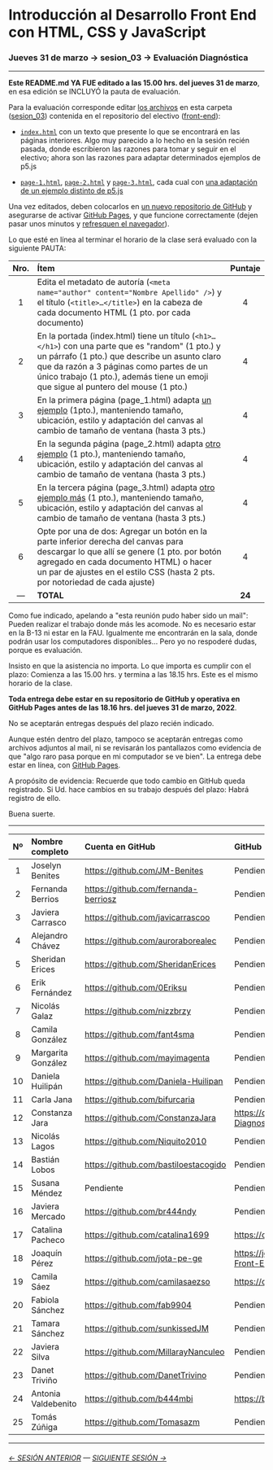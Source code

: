 # Introducción al Desarrollo Front End con HTML, CSS y JavaScript

### Jueves 31 de marzo → sesion_03 → Evaluación Diagnóstica

- - - - - - - - 

**Este README.md YA FUE editado a las 15.00 hrs. del jueves 31 de marzo**, en esa edición se INCLUYÓ la pauta de evaluación.

Para la evaluación corresponde editar [los archivos](https://profesorfaco.github.io/front-end/sesion_03/) en esta carpeta ([sesion_03](https://github.com/profesorfaco/front-end/tree/main/sesion_03)) contenida en el repositorio del electivo ([front-end](https://github.com/profesorfaco/front-end)):

- [`index.html`](https://github.com/profesorfaco/front-end/blob/main/sesion_03/index.html) con un texto que presente lo que se encontrará en las páginas interiores. Algo muy parecido a lo hecho en la sesión recién pasada, donde escribieron las razones para tomar y seguir en el electivo; ahora son las razones para adaptar determinados ejemplos de p5.js

- [`page-1.html`](https://github.com/profesorfaco/front-end/blob/main/sesion_03/page_1.html), [`page-2.html`](https://github.com/profesorfaco/front-end/blob/main/sesion_03/page_2.html) y [`page-3.html`](https://github.com/profesorfaco/front-end/blob/main/sesion_03/page_3.html), cada cual con [una adaptación de un ejemplo distinto de p5.js](https://p5js.org/es/examples/) 

Una vez editados, deben colocarlos en [un nuevo repositorio de GitHub](https://docs.github.com/es/get-started/quickstart/create-a-repo) y asegurarse de activar [GitHub Pages](https://docs.github.com/es/pages/getting-started-with-github-pages/creating-a-github-pages-site), y que funcione correctamente (dejen pasar unos minutos y [refresquen el navegador](https://www.elespanol.com/omicrono/software/20180428/metodo-recargar-webs-no-conoces-solucionara-problemas/303220419_0.html)).

Lo que esté en línea al terminar el horario de la clase será evaluado con la siguiente PAUTA:

| Nro. | Ítem | Puntaje |
|:----:|:------------|:-------:|
| 1 | Edita el metadato de autoría (`<meta name="author" content="Nombre Apellido" />`) y el título (`<title>…</title>`) en la cabeza de cada documento HTML (1 pto. por cada documento) | 4  |
| 2 | En la portada (index.html) tiene un título (`<h1>…</h1>`) con una parte que es "random" (1 pto.) y un párrafo (1 pto.) que describe un asunto claro que da razón a 3 páginas como partes de un único trabajo (1 pto.), además tiene un emoji que sigue al puntero del mouse (1 pto.) | 4 |
| 3 | En la primera página (page_1.html) adapta [un ejemplo](https://p5js.org/es/examples/) (1pto.), manteniendo tamaño, ubicación, estilo y adaptación del canvas al cambio de tamaño de ventana (hasta 3 pts.) | 4 |
| 4 | En la segunda página (page_2.html) adapta [otro ejemplo](https://p5js.org/es/examples/) (1 pto.), manteniendo tamaño, ubicación, estilo y adaptación del canvas al cambio de tamaño de ventana (hasta 3 pts.) | 4 |
| 5 | En la tercera página (page_3.html) adapta [otro ejemplo más](https://p5js.org/es/examples/) (1 pto.), manteniendo tamaño, ubicación, estilo y adaptación del canvas al cambio de tamaño de ventana (hasta 3 pts.) | 4 |
| 6 | Opte por una de dos: Agregar un botón en la parte inferior derecha del canvas para descargar lo que allí se genere (1 pto. por botón agregado en cada documento HTML) o hacer un par de ajustes en el estilo CSS (hasta 2 pts. por notoriedad de cada ajuste) | 4 |
| —  | **TOTAL** | **24** |


Como fue indicado, apelando a "esta reunión pudo haber sido un mail": Pueden realizar el trabajo donde más les acomode. No es necesario estar en la B-13 ni estar en la FAU. Igualmente me encontrarán en la sala, donde podrán usar los computadores disponibles… Pero yo no respoderé dudas, porque es evaluación.

Insisto en que la asistencia no importa. Lo que importa es cumplir con el plazo: Comienza a las 15.00 hrs. y termina a las 18.15 hrs. Este es el mismo horario de la clase. 

**Toda entrega debe estar en su repositorio de GitHub y operativa en GitHub Pages antes de las 18.16 hrs. del jueves 31 de marzo, 2022**.

No se aceptarán entregas después del plazo recién indicado. 

Aunque estén dentro del plazo, tampoco se aceptarán entregas como archivos adjuntos al mail, ni se revisarán los pantallazos como evidencia de que "algo raro pasa porque en mi computador se ve bien". La entrega debe estar en línea, con [GitHub Pages](https://docs.github.com/es/pages/getting-started-with-github-pages/configuring-a-publishing-source-for-your-github-pages-site).

A propósito de evidencia: Recuerde que todo cambio en GitHub queda registrado. Si Ud. hace cambios en su trabajo después del plazo: Habrá registro de ello.

Buena suerte.

- - - - - - - 

|	Nº	|	Nombre completo	|	Cuenta en GitHub	|	GitHub Page de Entrega	|
|	:------:	|	:-----------------------------------	|	:-----------------------------------------	|	:-----------------------------------------------	|
|	1	|	Joselyn Benites	|	https://github.com/JM-Benites	|	Pendiente	|
|	2	|	Fernanda Berrios	|	https://github.com/fernanda-berriosz	|	Pendiente	|
|	3	|	Javiera Carrasco	|	https://github.com/javicarrascoo	|	Pendiente	|
|	4	|	Alejandro Chávez	|	https://github.com/auroraborealec	|	Pendiente	|
|	5	|	Sheridan Erices	|	https://github.com/SheridanErices	|	Pendiente	|
|	6	|	Erik Fernández	|	https://github.com/0Eriksu	|	Pendiente	|
|	7	|	Nicolás Galaz	|	https://github.com/nizzbrzy 	|	Pendiente	|
|	8	|	Camila González	|	https://github.com/fant4sma	|	Pendiente	|
|	9	|	Margarita González	|	https://github.com/mayimagenta	|	Pendiente	|
|	10	|	Daniela Huilipán	|	https://github.com/Daniela-Huilipan	|	Pendiente	|
|	11	|	Carla Jana	|	https://github.com/bifurcaria	|	Pendiente	|
|	12	|	Constanza Jara	|	https://github.com/ConstanzaJara	|	https://constanzajara.github.io/Evalucion-Diagnostica-1/	|
|	13	|	Nicolás Lagos	|	https://github.com/Niquito2010	|	Pendiente	|
|	14	|	Bastián Lobos	|	https://github.com/bastiloestacogido	|	Pendiente	|
|	15	|	Susana Méndez	|	Pendiente	|	Pendiente	|
|	16	|	Javiera Mercado	|	https://github.com/br444ndy	|	Pendiente	|
|	17	|	Catalina Pacheco	|	https://github.com/catalina1699	|	https://catalina1699.github.io/clase-31-marzo	|
|	18	|	Joaquín Pérez	|	https://github.com/jota-pe-ge	|	https://jota-pe-ge.github.io/Evaluacion-diagnostica-Front-End/	|
|	19	|	Camila Sáez	|	https://github.com/camilasaezso	|	https://camilasaezso.github.io/evaluacion-31-03/	|
|	20	|	Fabiola Sánchez	|	https://github.com/fab9904	|	Pendiente	|
|	21	|	Tamara Sánchez	|	https://github.com/sunkissedJM	|	Pendiente	|
|	22	|	Javiera Silva	|	https://github.com/MillarayNanculeo	|	Pendiente	|
|	23	|	Danet Triviño	|	https://github.com/DanetTrivino	|	Pendiente	|
|	24	|	Antonia Valdebenito	|	https://github.com/b444mbi	|	https://b444mbi.github.io/evaluacion_diagnostica_01/	|
|	25	|	Tomás Zúñiga	|	https://github.com/Tomasazm	|	Pendiente	|

- - - - - - -

###### [← SESIÓN ANTERIOR](https://github.com/profesorfaco/front-end/tree/main/sesion_02) — [SIGUIENTE SESIÓN →](https://github.com/profesorfaco/front-end/tree/main/sesion_04)
